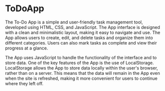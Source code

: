 # ToDoApp
The To-Do App is a simple and user-friendly task management tool, developed using HTML, CSS, and JavaScript. The App interface is designed with a clean and minimalistic layout, making it easy to navigate and use. The App allows users to create, edit, and delete tasks and organize them into different categories. Users can also mark tasks as complete and view their progress at a glance.

The App uses JavaScript to handle the functionality of the interface and to store data. One of the key features of the App is the use of LocalStorage. LocalStorage allows the App to store data locally within the user's browser, rather than on a server. This means that the data will remain in the App even when the site is refreshed, making it more convenient for users to continue where they left off.
